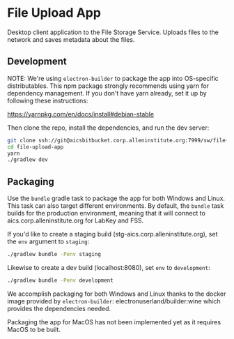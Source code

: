 # File Upload App

Desktop client application to the File Storage Service. Uploads files to the network
and saves metadata about the files. 

## Development

NOTE:
We're using `electron-builder` to package the app into OS-specific distributables.
This npm package strongly recommends using yarn for dependency management. If you don't have
yarn already, set it up by following these instructions:

https://yarnpkg.com/en/docs/install#debian-stable

Then clone the repo, install the dependencies, and run the dev server:

```bash
git clone ssh://git@aicsbitbucket.corp.alleninstitute.org:7999/sw/file-upload-app.git
cd file-upload-app
yarn
./gradlew dev
```

## Packaging

Use the `bundle` gradle task to package the app for both Windows and Linux. This task can also target
different environments. By default, the `bundle` task builds for the production environment,
meaning that it will connect to aics.corp.alleninstitute.org for LabKey and FSS.

If you'd like to create a staging build (stg-aics.corp.alleninstitute.org), set the `env` argument to `staging`:

```bash
./gradlew bundle -Penv staging
``` 

Likewise to create a dev build (localhost:8080), set `env` to `development`:

```bash
./gradlew bundle -Penv development
```

We accomplish packaging for both Windows and Linux thanks to the docker image provided by `electron-builder`: electronuserland/builder:wine
which provides the dependencies needed.

Packaging the app for MacOS has not been implemented yet as it requires MacOS to be built.

